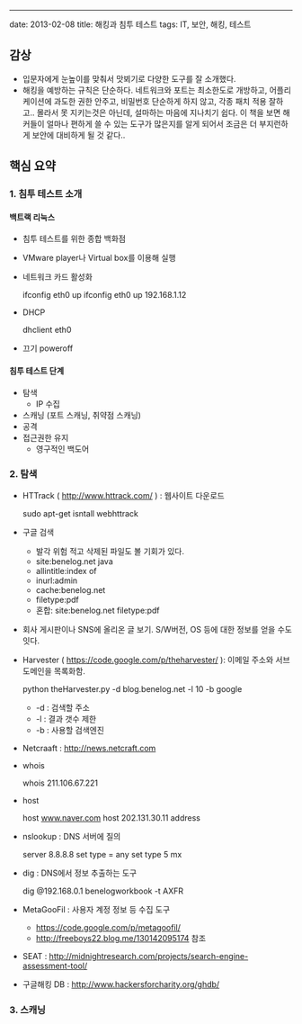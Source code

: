 ---
date: 2013-02-08
title: 해킹과 침투 테스트
tags: IT, 보안, 해킹, 테스트

## 감상
- 입문자에게 눈높이를 맞춰서 맛뵈기로 다양한 도구를 잘 소개했다.
- 해킹을 예방하는 규칙은 단순하다. 네트워크와 포트는 최소한도로 개방하고, 어플리케이션에 과도한 권한 안주고, 비밀번호 단순하게 하지 않고, 각종 패치 적용 잘하고..
몰라서 못 지키는것은 아닌데, 설마하는 마음에 지나치기 쉽다. 이 책을 보면 해커들이 얼마나 편하게 쓸 수 있는 도구가 많은지를 알게 되어서 조금은 더 부지런하게 보안에 대비하게 될 것 같다..

##  핵심 요약
### 1. 침투 테스트 소개
#### 백트랙 리눅스
- 침투 테스트를 위한 종합 백화점
- VMware player나 Virtual box를 이용해 실행
- 네트워크 카드 활성화

	ifconfig eth0 up
	ifconfig eth0 up 192.168.1.12
- DHCP

	dhclient eth0
- 끄기
	poweroff
	
#### 침투 테스트 단계
- 탐색
	- IP 수집
- 스캐닝 (포트 스캐닝, 취약점 스캐닝)
- 공격
- 접근권한 유지
	- 영구적인 백도어
	
### 2. 탐색
- HTTrack ( <http://www.httrack.com/> ) : 웹사이트 다운로드

	sudo apt-get isntall webhttrack
- 구글 검색
	- 발각 위험 적고 삭제된 파일도 볼 기회가 있다.
	- site:benelog.net java
	- allintitle:index of
	- inurl:admin
	- cache:benelog.net
	- filetype:pdf
	- 혼합: site:benelog.net filetype:pdf
- 회사 게시판이나 SNS에 올리온 글 보기. S/W버전, OS 등에 대한 정보를 얻을 수도 잇다.
- Harvester ( <https://code.google.com/p/theharvester/> ): 이메일 주소와 서브도메인을 목록화함.

	python theHarvester.py -d blog.benelog.net -l 10 -b google
	
	- -d : 검색할 주소
	- -l : 결과 갯수 제한
	- -b : 사용할 검색엔진
- Netcraaft : <http://news.netcraft.com>	
- whois

	whois 211.106.67.221

- host

	host www.naver.com
	host 202.131.30.11 address
- nslookup : DNS 서버에 질의

	server 8.8.8.8
	set type = any
	set type 5 mx
- dig : DNS에서 정보 추출하는 도구

	dig @192.168.0.1 benelogworkbook -t AXFR
- MetaGooFil : 사용자 계정 정보 등 수집 도구 
	- <https://code.google.com/p/metagoofil/>
	- <http://freeboys22.blog.me/130142095174> 참조
- SEAT : <http://midnightresearch.com/projects/search-engine-assessment-tool/>
- 구글해킹 DB : <http://www.hackersforcharity.org/ghdb/>

### 3. 스캐닝

